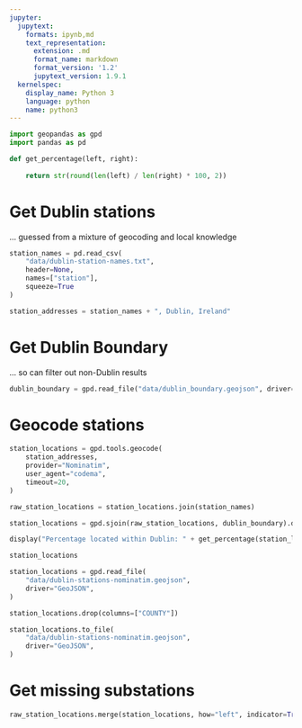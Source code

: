 ```yaml
---
jupyter:
  jupytext:
    formats: ipynb,md
    text_representation:
      extension: .md
      format_name: markdown
      format_version: '1.2'
      jupytext_version: 1.9.1
  kernelspec:
    display_name: Python 3
    language: python
    name: python3
---
```


```python
import geopandas as gpd
import pandas as pd
```

```python
def get_percentage(left, right):
    
    return str(round(len(left) / len(right) * 100, 2))
```

# Get Dublin stations

... guessed from a mixture of geocoding and local knowledge

```python
station_names = pd.read_csv(
    "data/dublin-station-names.txt",
    header=None,
    names=["station"],
    squeeze=True
)
```

```python
station_addresses = station_names + ", Dublin, Ireland"
```

# Get Dublin Boundary

... so can filter out non-Dublin results

```python
dublin_boundary = gpd.read_file("data/dublin_boundary.geojson", driver="GeoJSON")["geometry"]
```

# Geocode stations

```python
station_locations = gpd.tools.geocode(
    station_addresses,
    provider="Nominatim",
    user_agent="codema",
    timeout=20,
)
```

```python
raw_station_locations = station_locations.join(station_names)
```

```python
station_locations = gpd.sjoin(raw_station_locations, dublin_boundary).drop(columns=["index_right"])
```

```python
display("Percentage located within Dublin: " + get_percentage(station_locations, raw_station_locations) + "%") 
```

```python
station_locations
```

```python
station_locations = gpd.read_file(
    "data/dublin-stations-nominatim.geojson",
    driver="GeoJSON",
)
```

```python
station_locations.drop(columns=["COUNTY"])
```

```python
station_locations.to_file(
    "data/dublin-stations-nominatim.geojson",
    driver="GeoJSON",
)
```

# Get missing substations

```python
raw_station_locations.merge(station_locations, how="left", indicator=True).query("`_merge` == 'left_only'")
```
